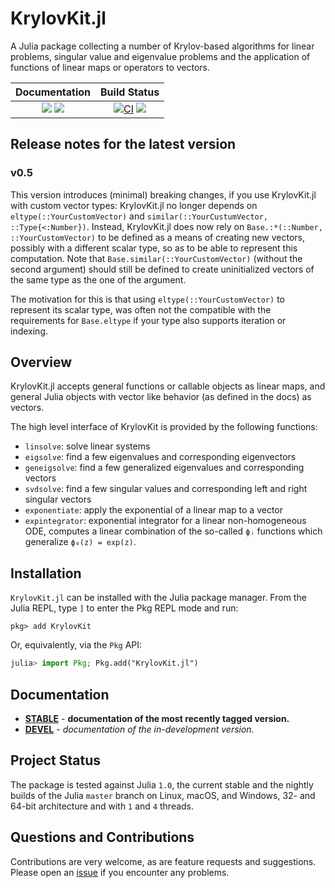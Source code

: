 # KrylovKit.jl

A Julia package collecting a number of Krylov-based algorithms for linear problems, singular
value and eigenvalue problems and the application of functions of linear maps or operators
to vectors.

| **Documentation**                                                               | **Build Status**                                                                                |
|:-------------------------------------------------------------------------------:|:-----------------------------------------------------------------------------------------------:|
| [![][docs-stable-img]][docs-stable-url] [![][docs-dev-img]][docs-dev-url] | [![CI][github-img]][github-url] [![][codecov-img]][codecov-url] |

[docs-dev-img]: https://img.shields.io/badge/docs-dev-blue.svg
[docs-dev-url]: https://jutho.github.io/KrylovKit.jl/latest

[docs-stable-img]: https://img.shields.io/badge/docs-stable-blue.svg
[docs-stable-url]: https://jutho.github.io/KrylovKit.jl/stable

[github-img]: https://github.com/Jutho/KrylovKit.jl/workflows/CI/badge.svg
[github-url]: https://github.com/Jutho/KrylovKit.jl/actions?query=workflow%3ACI

[codecov-img]: https://codecov.io/gh/Jutho/KrylovKit.jl/branch/master/graph/badge.svg
[codecov-url]: https://codecov.io/gh/Jutho/KrylovKit.jl

## Release notes for the latest version

### v0.5
This version introduces (minimal) breaking changes, if you use KrylovKit.jl with custom
vector types: KrylovKit.jl no longer depends on `eltype(::YourCustomVector)` and
`similar(::YourCustumVector, ::Type{<:Number})`. Instead, KrylovKit.jl does now rely on
`Base.:*(::Number, ::YourCustomVector)` to be defined as a means of creating new vectors,
possibly with a different scalar type, so as to be able to represent this computation. Note
that `Base.similar(::YourCustomVector)` (without the second argument) should still be
defined to create uninitialized vectors of the same type as the one of the argument.

The motivation for this is that using `eltype(::YourCustomVector)` to represent its scalar
type, was often not the compatible with the requirements for `Base.eltype` if your type also
supports iteration or indexing.

## Overview
KrylovKit.jl accepts general functions or callable objects as linear maps, and general Julia
objects with vector like behavior (as defined in the docs) as vectors.

The high level interface of KrylovKit is provided by the following functions:
*   `linsolve`: solve linear systems
*   `eigsolve`: find a few eigenvalues and corresponding eigenvectors
*   `geneigsolve`: find a few generalized eigenvalues and corresponding vectors
*   `svdsolve`: find a few singular values and corresponding left and right singular vectors
*   `exponentiate`: apply the exponential of a linear map to a vector
*   `expintegrator`: exponential integrator for a linear non-homogeneous ODE, computes a
    linear combination of the so-called `ϕⱼ` functions which generalize `ϕ₀(z) = exp(z)`.

## Installation
`KrylovKit.jl` can be installed with the Julia package manager.
From the Julia REPL, type `]` to enter the Pkg REPL mode and run:
```
pkg> add KrylovKit
```

Or, equivalently, via the `Pkg` API:
```julia
julia> import Pkg; Pkg.add("KrylovKit.jl")
```

## Documentation

-   [**STABLE**][docs-stable-url] - **documentation of the most recently tagged version.**
-   [**DEVEL**][docs-dev-url] - *documentation of the in-development version.*

## Project Status

The package is tested against Julia `1.0`, the current stable and the nightly builds of the Julia `master` branch on Linux, macOS, and Windows, 32- and 64-bit architecture and with `1` and `4` threads.

## Questions and Contributions

Contributions are very welcome, as are feature requests and suggestions. Please open an [issue][issues-url] if you encounter any problems.


[docs-dev-img]: https://img.shields.io/badge/docs-dev-blue.svg
[docs-dev-url]: https://Jutho.github.io/KrylovKit.jl/latest

[docs-stable-img]: https://img.shields.io/badge/docs-stable-blue.svg
[docs-stable-url]: https://Jutho.github.io/KrylovKit.jl/stable

[travis-img]: https://travis-ci.org/Jutho/KrylovKit.jl.svg?branch=master
[travis-url]: https://travis-ci.org/Jutho/KrylovKit.jl

[appveyor-img]: https://ci.appveyor.com/api/projects/status/github/Jutho/KrylovKit.jl?svg=true&branch=master
[appveyor-url]: https://ci.appveyor.com/project/Jutho/krylovkit-jl/branch/master

[codecov-img]: https://codecov.io/gh/Jutho/KrylovKit.jl/branch/master/graph/badge.svg
[codecov-url]: https://codecov.io/gh/Jutho/KrylovKit.jl

[coveralls-img]: https://coveralls.io/repos/github/Jutho/KrylovKit.jl/badge.svg?branch=master
[coveralls-url]: https://coveralls.io/github/Jutho/KrylovKit.jl

[issues-url]: https://github.com/Jutho/KrylovKit.jl/issues
